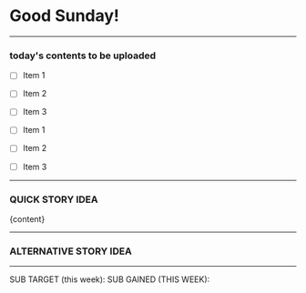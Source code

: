 # Good Sunday!

---

### today's contents to be uploaded

- [ ] Item 1
- [ ] Item 2
- [ ] Item 3 

- [ ] Item 1
- [ ] Item 2
- [ ] Item 3 



---

### QUICK STORY IDEA

{content}


---

### ALTERNATIVE STORY IDEA


---

SUB TARGET (this week): 
SUB GAINED (THIS WEEK):



